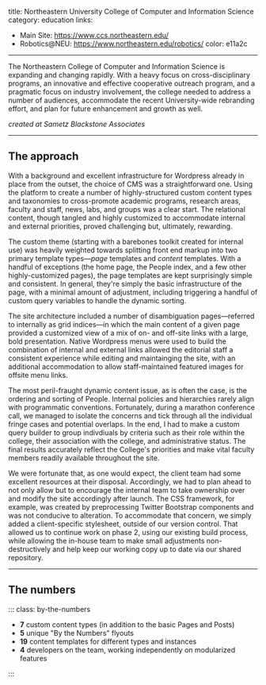 title: Northeastern University College of Computer and Information Science
category: education
links:
 - Main Site: https://www.ccs.northeastern.edu/
 - Robotics@NEU: https://www.northeastern.edu/robotics/
color: e11a2c
-----------------

<!--
<img class="featured-image" src="/assets/ccis-phd.jpg" srcset="/assets/lg/ccis-phd.jpg 1024w" alt="" />
-->

The Northeastern College of Computer and Information Science is expanding and changing rapidly. With a heavy focus on cross-disciplinary programs, an innovative and effective cooperative outreach program, and a pragmatic focus on industry involvement, the college needed to address a number of audiences, accommodate the recent University-wide rebranding effort, and plan for future enhancement and growth as well.

_created at Sametz Blackstone Associates_

------------------

## The approach

With a background and excellent infrastructure for Wordpress already in place from the outset, the choice of CMS was a straightforward one. Using the platform to create a number of highly-structured custom content types and taxonomies to cross-promote academic programs, research areas, faculty and staff, news, labs, and groups was a clear start. The relational content, though tangled and highly customized to accommodate internal and external priorities, proved challenging but, ultimately, rewarding.

The custom theme (starting with a barebones toolkit created for internal use) was heavily weighted towards splitting front end markup into two primary template types—_page_ templates and _content_ templates. With a handful of exceptions (the home page, the People index, and a few other highly-customized pages), the page templates are kept surprisingly simple and consistent. In general, they're simply the basic infrastructure of the page, with a minimal amount of adjustment, including triggering a handful of custom query variables to handle the dynamic sorting.

The site architecture included a number of disambiguation pages—referred to internally as grid indices—in which the main content of a given page provided a customized view of a mix of on- and off-site links with a large, bold presentation. Native Wordpress menus were used to build the combination of internal and external links allowed the editorial staff a consistent experience while editing and maintainging the site, with an additional accommodation to allow staff-maintained featured images for offsite menu links.

The most peril-fraught dynamic content issue, as is often the case, is the ordering and sorting of People. Internal policies and hierarchies rarely align with programmatic conventions. Fortunately, during a marathon conference call, we managed to isolate the concerns and tick through all the individual fringe cases and potential overlaps. In the end, I had to make a custom query builder to group indivdiuals by criteria such as their role within the college, their association with the college, and administrative status. The final results accurately reflect the College's priorities and make vital faculty members readily available throughout the site.

We were fortunate that, as one would expect, the client team had some excellent resources at their disposal. Accordingly, we had to plan ahead to not only allow but to encourage the internal team to take ownership over and modify the site accordingly after launch. The CSS framework, for example, was created by preprocessing Twitter Bootstrap components and was not conducive to alteration. To accommodate that concern, we simply added a client-specific stylesheet, outside of our version control. That allowed us to continue work on phase 2, using our existing build process, while allowing the in-house team to make small adjustments non-destructively and help keep our working copy up to date via our shared repository.

------------------------

## The numbers

::: class: by-the-numbers

- __7__ custom content types (in addition to the basic Pages and Posts)
- __5__ unique "By the Numbers" flyouts
- __19__ content templates for different types and instances
- __4__ developers on the team, working independently on modularized features

:::
